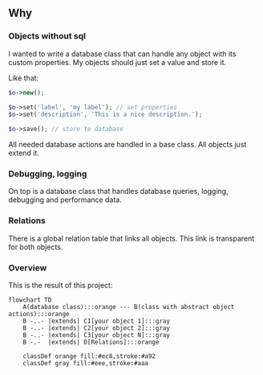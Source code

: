 ## Why

### Objects without sql

I wanted to write a database class that can handle any object with its custom properties. My objects should just set a value and store it.

Like that:

```php
$o->new();

$o->set('label', 'my label'); // set properties
$o->set('description', 'This is a nice description.');

$o->save(); // store to database
```

All needed database actions are handled in a base class. All objects just extend it.

### Debugging, logging

On top is a database class that handles database queries, logging, debugging and performance data.

### Relations

There is a global relation table that links all objects. This link is transparent for both objects.

### Overview

This is the result of this project:

```mermaid
flowchart TD
    A(database class):::orange --- B(class with abstract object actions):::orange
    B -..- |extends| C1[your object 1]:::gray
    B -..- |extends| C2[your object 2]:::gray
    B -..- |extends| C3[your object N]:::gray
    B -.-  |extends| D[Relations]:::orange

    classDef orange fill:#ec8,stroke:#a92
    classDef gray fill:#eee,stroke:#aaa
```

